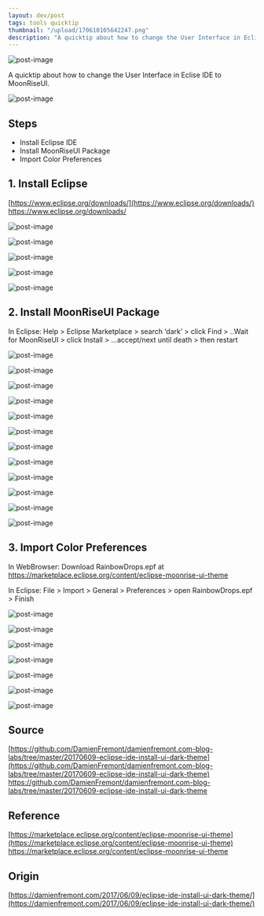 ```yaml
---
layout: dev/post
tags: tools quicktip
thumbnail: "/upload/170610105642247.png"
description: "A quicktip about how to change the User Interface in Eclise IDE to MoonRiseUI...."
---
```


 
![post-image](/upload/170610105642247.png)
 
A quicktip about how to change the User Interface in Eclise IDE to MoonRiseUI.
 

 
 

 
![post-image](/upload/170610105642327.png)
 

 
## Steps
 
* Install Eclipse IDE
* Install MoonRiseUI Package
* Import Color Preferences
 
 
 
## 1. Install Eclipse
 
[https://www.eclipse.org/downloads/](https://www.eclipse.org/downloads/)
https://www.eclipse.org/downloads/
 
![post-image](/upload/170610105642392.png)
 

 
![post-image](/upload/170610105642442.png)
 

 
![post-image](/upload/170610105642489.png)
 

 
![post-image](/upload/170610105643258.png)
 

 
![post-image](/upload/170610105643479.png)
 

 
 
 
## 2. Install MoonRiseUI Package
 
In Eclipse: Help > Eclipse Marketplace > search ‘dark’ > click Find > ..Wait for MoonRiseUI > click Install > …accept/next until death > then restart
 
![post-image](/upload/170610105643532.png)
 

 
![post-image](/upload/170610105643580.png)
 

 
![post-image](/upload/170610105643817.png)
 

 
![post-image](/upload/170610105643870.png)
 

 
![post-image](/upload/170610105643913.png)
 

 
![post-image](/upload/170610105643958.png)
 

 
![post-image](/upload/170610105644004.png)
 

 
![post-image](/upload/170610105644052.png)
 

 
![post-image](/upload/170610105644840.png)
 

 
![post-image](/upload/170610105644888.png)
 

 
![post-image](/upload/170610105644934.png)
 

 
![post-image](/upload/170610105644977.png)
 

 
 
 
## 3. Import Color Preferences
 
In WebBrowser: Download RainbowDrops.epf at https://marketplace.eclipse.org/content/eclipse-moonrise-ui-theme
 
In Eclipse: File > Import > General > Preferences > open RainbowDrops.epf > Finish
 
![post-image](/upload/170610105645026.png)
 

 
![post-image](/upload/170610105645073.png)
 

 
![post-image](/upload/170610105645119.png)
 

 
![post-image](/upload/170610105645167.png)
 

 
![post-image](/upload/170610105645212.png)
 

 
![post-image](/upload/170610105645260.png)
 

 
 
 
![post-image](/upload/170610105645308.png)
 

 
 
 
## Source
 
[https://github.com/DamienFremont/damienfremont.com-blog-labs/tree/master/20170609-eclipse-ide-install-ui-dark-theme](https://github.com/DamienFremont/damienfremont.com-blog-labs/tree/master/20170609-eclipse-ide-install-ui-dark-theme)
https://github.com/DamienFremont/damienfremont.com-blog-labs/tree/master/20170609-eclipse-ide-install-ui-dark-theme
 
## Reference
 
[https://marketplace.eclipse.org/content/eclipse-moonrise-ui-theme](https://marketplace.eclipse.org/content/eclipse-moonrise-ui-theme)
https://marketplace.eclipse.org/content/eclipse-moonrise-ui-theme
 
 
 
 
 
 
## Origin
[https://damienfremont.com/2017/06/09/eclipse-ide-install-ui-dark-theme/](https://damienfremont.com/2017/06/09/eclipse-ide-install-ui-dark-theme/)
 
